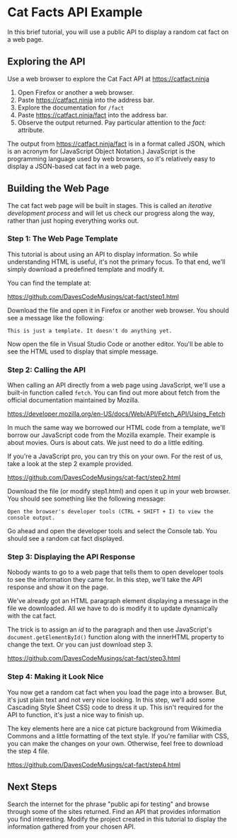 # Cat Facts API Example
In this brief tutorial, you will use a public API to display a random cat
fact on a web page.

## Exploring the API
Use a web browser to explore the Cat Fact API at https://catfact.ninja

1. Open Firefox or another a web browser.
2. Paste https://catfact.ninja into the address bar.
3. Explore the documentation for `/fact`
4. Paste https://catfact.ninja/fact into the address bar.
5. Observe the output returned. Pay particular attention to the _fact:_
   attribute.

The output from https://catfact.ninja/fact is in a format called JSON,
which is an acronym for (JavaScript Object Notation.) JavaScript is the
programming language used by web browsers, so it's relatively easy to
display a JSON-based cat fact in a web page.

## Building the Web Page
The cat fact web page will be built in stages. This is called an
_iterative development process_ and will let us check our progress
along the way, rather than just hoping everything works out.

### Step 1: The Web Page Template
This tutorial is about using an API to display information. So while
understanding HTML is useful, it's not the primary focus. To that end,
we'll simply download a predefined template and modify it.

You can find the template at:

https://github.com/DavesCodeMusings/cat-fact/step1.html

Download the file and open it in Firefox or another web browser. You
should see a message like the following:

```
This is just a template. It doesn't do anything yet.
```

Now open the file in Visual Studio Code or another editor. You'll be
able to see the HTML used to display that simple message.

### Step 2: Calling the API
When calling an API directly from a web page using JavaScript, we'll
use a built-in function called `fetch`. You can find out more about
fetch from the official documentation maintained by Mozilla.

https://developer.mozilla.org/en-US/docs/Web/API/Fetch_API/Using_Fetch

In much the same way we borrowed our HTML code from a template, we'll
borrow our JavaScript code from the Mozilla example. Their example is
about movies. Ours is about cats. We just need to do a little editing.

If you're a JavaScript pro, you can try this on your own. For the rest
of us, take a look at the step 2 example provided.

https://github.com/DavesCodeMusings/cat-fact/step2.html

Download the file (or modify step1.html) and open it up in your web
browser. You should see something like the following message:

```
Open the browser's developer tools (CTRL + SHIFT + I) to view the console output.
```

Go ahead and open the developer tools and select the Console tab.
You should see a random cat fact displayed.

### Step 3: Displaying the API Response
Nobody wants to go to a web page that tells them to open developer tools
to see the information they came for. In this step, we'll take the API
response and show it on the page.

We've already got an HTML paragraph element displaying a message in the
file we downloaded. All we have to do is modify it to update dynamically
with the cat fact.

The trick is to assign an _id_ to the paragraph and then use JavaScript's
`document.getElementById()` function along with the innerHTML property
to change the text. Or you can just download step 3.

https://github.com/DavesCodeMusings/cat-fact/step3.html

### Step 4: Making it Look Nice
You now get a random cat fact when you load the page into a browser.
But, it's just plain text and not very nice looking. In this step, we'll
add some Cascading Style Sheet CSS) code to dress it up. This isn't
required for the API to function, it's just a nice way to finish up.

The key elements here are a nice cat picture background from
Wikimedia Commons and a little formatting of the text style. If you're
familiar with CSS, you can make the changes on your own. Otherwise,
feel free to download the step 4 file.

https://github.com/DavesCodeMusings/cat-fact/step4.html

## Next Steps
Search the internet for the phrase "public api for testing" and browse
through some of the sites returned. Find an API that provides information
you find interesting. Modify the project created in this tutorial to
display the information gathered from your chosen API.
